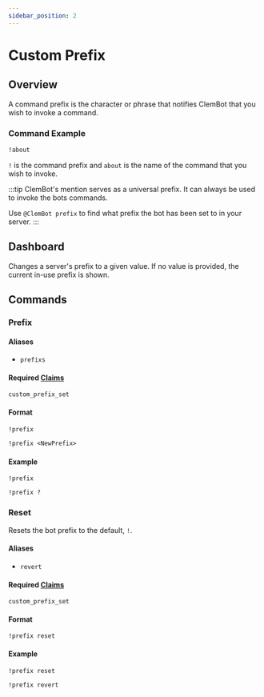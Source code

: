 ```yaml
---
sidebar_position: 2
---
```


# Custom Prefix

## Overview

A command prefix is the character or phrase that notifies ClemBot that you wish to invoke a command.

### Command Example

```txt title="Discord Message"
!about
```

`!` is the command prefix and `about` is the name of the command that you wish to invoke.

:::tip
ClemBot's mention serves as a universal prefix.
It can always be used to invoke the bots commands.

Use `@ClemBot prefix` to find what prefix the bot has been set to in your server.
:::

## Dashboard

Changes a server's prefix to a given value.
If no value is provided, the current in-use prefix is shown.

## Commands

### Prefix

#### Aliases

* `prefixs`

#### Required [Claims](./Claims.md)

```
custom_prefix_set
```

#### Format

```txt title="View the current prefix"
!prefix 
```

```txt title="Change the current prefix"
!prefix <NewPrefix>
```

#### Example

```
!prefix
```

```
!prefix ?
```

### Reset

Resets the bot prefix to the default, `!`.

#### Aliases

- `revert`

#### Required [Claims](./Claims.md)

```
custom_prefix_set
```

#### Format

```
!prefix reset
```

#### Example

```
!prefix reset
```

```
!prefix revert
```